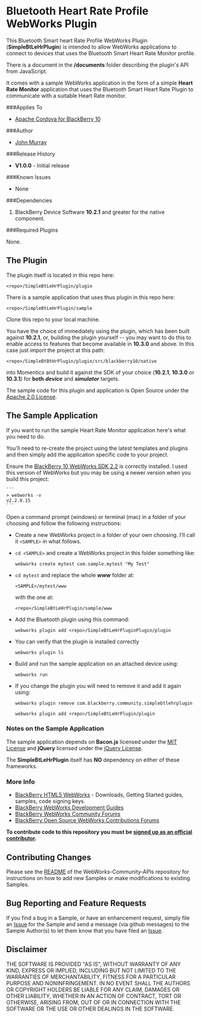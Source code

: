 # Bluetooth Heart Rate Profile WebWorks Plugin #


This Bluetooth Smart heart Rate Profile WebWorks Plugin (**SimpleBtLeHrPlugin**) is intended to allow  WebWorks applications to connect to devices that uses the Bluetooth Smart Heart Rate Monitor profile.

There is a document in the **/documents** folder describing the plugin's API from JavaScript.

It comes with a sample WebWorks application in the form of a simple **Heart Rate Monitor** application that uses the Bluetooth Smart Heart Rate Plugin to communicate with a suitable Heart Rate monitor.

###Applies To

* [Apache Cordova for BlackBerry 10](https://github.com/blackberry/cordova-blackberry/tree/master/blackberry10)

###Author

* [John Murray](https://github.com/jcmurray)

###Release History

* **V1.0.0** - Initial release

###Known Issues

* None

###Dependencies

1. BlackBerry Device Software **10.2.1** and greater for the native component.

###Required Plugins

None.

## The Plugin ##

The plugin itself is located in this repo here:

	<repo>/SimpleBtLeHrPlugin/plugin

There is a sample application that uses thus plugin in this repo here:

	<repo>/SimpleBtLeHrPlugin/sample

Clone this repo to your local machine.

You have the choice of immediately using the plugin, which has been built against **10.2.1**, or, building the plugin yourself -- you may want to do this to enable access to features that become available in **10.3.0** and above. In this case just import the project at this path:

	<repo>/SimpleBtBtHrPlugin/plugin/src/blackberry10/native

into Momentics and build it against the SDK of your choice (**10.2.1**, **10.3.0** or **10.3.1**) for **both** ***device*** and ***simulator*** targets.

The sample code for this plugin and application is Open Source under 
the [Apache 2.0 License](http://www.apache.org/licenses/LICENSE-2.0.html).

## The Sample Application ##

If you want to run the sample Heart Rate Monitor application here's what you need to do.

You'll need to re-create the project using the latest templates and plugins and then simply add the application specific code to your project. 

Ensure the [BlackBerry 10 WebWorks SDK 2.2](https://developer.blackberry.com/html5/download/sdk) is correctly installed. I used this version of WebWorks but you may be using a newer version when you build this project: 

	```
	> webworks -v
	v2.2.0.15
	```

Open a command prompt (windows) or terminal (mac) in a folder of your choosing and follow the following instructions:

- Create a new WebWorks project in a folder of your own choosing. I'll call it `<SAMPLE>` in what follows.
- `cd <SAMPLE>` and create a WebWorks project in this folder something like:

	```
	webworks create mytest com.sample.mytest "My Test"
	```

- `cd mytest` and replace the whole ***www*** folder at:

	```
	<SAMPLE>/mytest/www
	```
	
	with the one at:

	```
	<repo>/SimpleBtLeHrPlugin/sample/www
	```

- Add the Bluetooth plugin using this command: 

	```
	webworks plugin add <repo>/SimpleBtLeHrPluginPlugin/plugin
	```	

- You can verify that the plugin is installed correctly

	```
	webworks plugin ls
	``` 

- Build and run the sample application on an attached device using:

	```
	webworks run
	```

- If you change the plugin you will need to remove it and add it again using:

	```
	webworks plugin remove com.blackberry.community.simplebtlehrplugin
	```
	```
	webworks plugin add <repo>/SimpleBtLeHrPlugin/plugin
	```	

### Notes on the Sample Application

The sample application depends on **Bacon.js** licensed under the [MIT License](http://opensource.org/licenses/MIT) and **jQuery** licensed under the [jQuery License](https://github.com/jquery/jquery/blob/master/LICENSE.txt).

The **SimpleBtLeHrPlugin** itself has **NO** dependency on either of these frameworks.

### More Info

* [BlackBerry HTML5 WebWorks](https://bdsc.webapps.blackberry.com/html5/) - Downloads, Getting Started guides, samples, code signing keys.
* [BlackBerry WebWorks Development Guides](https://bdsc.webapps.blackberry.com/html5/documentation)
* [BlackBerry WebWorks Community Forums](http://supportforums.blackberry.com/t5/Web-and-WebWorks-Development/bd-p/browser_dev)
* [BlackBerry Open Source WebWorks Contributions Forums](http://supportforums.blackberry.com/t5/BlackBerry-WebWorks/bd-p/ww_con)
 
**To contribute code to this repository you must be [signed up as an 
official contributor](http://blackberry.github.com/howToContribute.html).**

## Contributing Changes

Please see the [README](https://github.com/blackberry/WebWorks-Community-APIs/blob/master/README.md) of the WebWorks-Community-APIs repository for instructions on how to add new Samples or make modifications to existing Samples.

## Bug Reporting and Feature Requests

If you find a bug in a Sample, or have an enhancement request, simply file an [Issue](https://github.com/blackberry/WebWorks-Community-APIs/issues) for the Sample and send a message (via github messages) to the Sample Author(s) to let them know that you have filed an [Issue](https://github.com/blackberry/WebWorks-Community-APIs/issues).


## Disclaimer

THE SOFTWARE IS PROVIDED "AS IS", WITHOUT WARRANTY OF ANY KIND, EXPRESS OR IMPLIED, INCLUDING BUT NOT LIMITED TO THE WARRANTIES OF MERCHANTABILITY, FITNESS FOR A PARTICULAR PURPOSE AND NONINFRINGEMENT. IN NO EVENT SHALL THE AUTHORS OR COPYRIGHT HOLDERS BE LIABLE FOR ANY CLAIM, DAMAGES OR OTHER LIABILITY, WHETHER IN AN ACTION OF CONTRACT, TORT OR OTHERWISE, ARISING FROM, OUT OF OR IN CONNECTION WITH THE SOFTWARE OR THE USE OR OTHER DEALINGS IN THE SOFTWARE.

